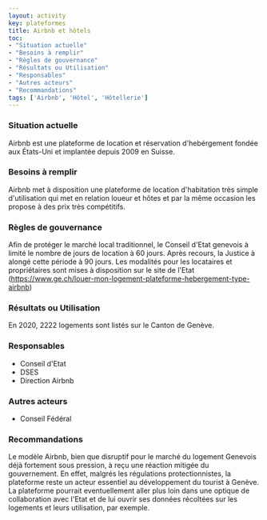 ```yaml
---
layout: activity
key: plateformes
title: Airbnb et hôtels
toc:
- "Situation actuelle"
- "Besoins à remplir"
- "Règles de gouvernance"
- "Résultats ou Utilisation"
- "Responsables"
- "Autres acteurs"
- "Recommandations"
tags: ['Airbnb', 'Hôtel', 'Hôtellerie']
---
```


### Situation actuelle

Airbnb est une plateforme de location et réservation d'hebérgement fondée aux États-Uni et implantée depuis 2009 en Suisse.

### Besoins à remplir

Airbnb met à disposition une plateforme de location d'habitation très simple d'utilisation qui met en relation loueur et hôtes et par la même occasion les propose à des prix très compétitifs.

### Règles de gouvernance

Afin de protéger le marché local traditionnel, le Conseil d'Etat genevois à limité le nombre de jours de location à 60 jours. Après recours, la Justice à alongé cette période à 90 jours. Les modalités pour les locataires et propriétaires sont mises à disposition sur le site de l'Etat (https://www.ge.ch/louer-mon-logement-plateforme-hebergement-type-airbnb) 

### Résultats ou Utilisation

En 2020, 2222 logements sont listés sur le Canton de Genève.

### Responsables

* Conseil d'Etat
* DSES
* Direction Airbnb

### Autres acteurs

* Conseil Fédéral

### Recommandations

Le modèle Airbnb, bien que disruptif pour le marché du logement Genevois déjà fortement sous pression, à reçu une réaction mitigée du gouvernement. En effet, malgrés les régulations protectionnistes, la plateforme reste un acteur essentiel au développement du tourist à Genève.
La plateforme pourrait eventuellement aller plus loin dans une optique de collaboration avec l'Etat et de lui ouvrir ses données récoltées sur les logements et leurs utilisation, par exemple. 